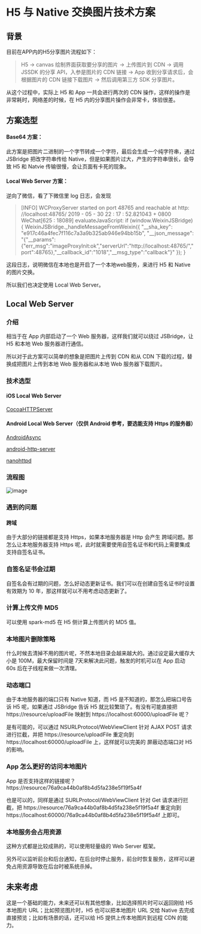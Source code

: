 # H5 与 Native 交换图片技术方案

## 背景

目前在APP内的H5分享图片流程如下：

> H5 -> canvas 绘制界面获取要分享的图片 -> 上传图片到 CDN -> 调用 JSSDK 的分享 API，入参是图片的 CDN 链接 -> App 收到分享请求后，会根据图片的 CDN 链接下载图片 -> 然后调用第三方 SDK 分享图片。

从这个过程中，实际上 H5 和 App 一共会进行两次的 CDN 操作，这样的操作是非常耗时，网络差的时候，在 H5 内的分享图片操作会非常卡，体验很差。


## 方案选型
#### Base64 方案：
此方案是把图片二进制的一个字节转成一个字符，最后会生成一个纯字符串，通过 JSBridge 把改字符串传给 Native，但是如果图片过大，产生的字符串很长，会导致 H5 和 Natvie 传输很慢，会让页面有卡死的现象。

#### Local Web Server 方案：
逆向了微信，看了下微信里 log 日志，会发现 
> [INFO] WCProxyServer started on port 48765 and reachable at http: //localhost:48765/
    2019 - 05 - 30 22 : 17 : 52.821043 + 0800 WeChat[625 : 18089] evaluateJavaScript: if (window.WeixinJSBridge) {
        WeixinJSBridge._handleMessageFromWeixin({
            "__sha_key": "e917c46a4fec7f116c7a3a9b325ab946e94bb15b",
            "__json_message": "{\"__params\":{\"err_msg\":\"imageProxyInit:ok\",\"serverUrl\":\"http://localhost:48765/\",\"port\":48765},\"__callback_id\":\"1018\",\"__msg_type\":\"callback\"}"
        });
    }
    
    
这段日志，说明微信在本地也是开启了一个本地web服务，来进行 H5 和 Native 的图片交换。

所以我们也决定使用 Local Web Server。

## Local Web Server

### 介绍
相当于在 App 内部启动了一个 Web 服务器，这样我们就可以绕过 JSBridge，让 H5 和本地 Web 服务器进行通信。


所以对于此方案可以简单的想象是把图片上传到 CDN 和从 CDN 下载的过程，替换成把图片上传到本地 Web 服务器和从本地 Web 服务器下载图片。

### 技术选型
#### iOS Local Web Server
[CocoaHTTPServer](https://github.com/robbiehanson/CocoaHTTPServer)

#### Android Local Web Server（仅供 Android 参考，要选能支持 Https 的服务器）

[AndroidAsync](https://github.com/koush/AndroidAsync)

[android-http-server](https://github.com/piotrpolak/android-http-server)

[nanohttpd](https://github.com/NanoHttpd/nanohttpd)

### 流程图
![image](https://github.com/karosLi/H5NativeImageExchange/blob/master/H5%E4%B8%8ENative%E5%9B%BE%E7%89%87%E4%BA%A4%E6%8D%A2%E6%97%B6%E5%BA%8F%E5%9B%BE.jpg?raw=true)

### 遇到的问题
#### 跨域
由于大部分的链接都是支持 Https，如果本地服务器是 Http 会产生 跨域问题。那怎么让本地服务器支持 Https 呢，此时就需要使用自签名证书和代码上需要集成支持自签名证书。

### 自签名证书会过期
自签名会有过期的问题，怎么好动态更新证书。我们可以在创建自签名证书时设置有效期为 10 年，那这样就可以不用考虑动态更新了。

### 计算上传文件 MD5
可以使用 spark-md5 在 H5 侧计算上传图片的 MD5 值。

### 本地图片删除策略
什么时候去清掉不用的图片呢，不然本地目录会越来越大的。通过设定最大缓存大小是 100M，最大保留时间是 7天来解决此问题，触发的时机可以在 App 启动 60s 后在子线程来做一次清理。

### 动态端口
由于本地服务器的端口只有 Native 知道，而 H5 是不知道的，那怎么把端口号告诉 H5 呢，如果通过 JSBridge 告诉 H5 就比较繁琐了。有没有可能直接把 https://resource/uploadFile 映射到 https://localhost:60000/uploadFile 呢？

是有可能的，可以通过 NSURLProtocol/WebViewClient 针对 AJAX POST 请求进行拦截，并把 https://resource/uploadFile 重定向到 https://localhost:60000/uploadFile 上，这样就可以完美的 屏蔽动态端口对 H5 的影响。

### App 怎么更好的访问本地图片
App 是否支持这样的链接呢？
https://resource/76a9ca44b0af8b4d5fa238e5f19f5a4f

也是可以的，同样是通过 SURLProtocol/WebViewClient 针对 Get 请求进行拦截，把 https://resource/76a9ca44b0af8b4d5fa238e5f19f5a4f 重定向到 https://localhost:60000/76a9ca44b0af8b4d5fa238e5f19f5a4f 上即可。

### 本地服务会占用资源
这种方式都是比较成熟的，可以使用轻量级的 Web Server 框架。

另外可以监听前台和后台通知，在后台时停止服务，前台时恢复服务，这样可以避免占用资源导致在后台时被系统杀掉。


## 未来考虑
这是一个基础的能力，未来还可以有其他想象，比如选择照片时可以返回刚给 H5 本地图片 URL；比如预览图片时，H5 也可以把本地图片 URL 交给 Native 去完成直接预览；比如有场景的话，还可以给 H5 提供上传本地图片到远程 CDN 的能力。
